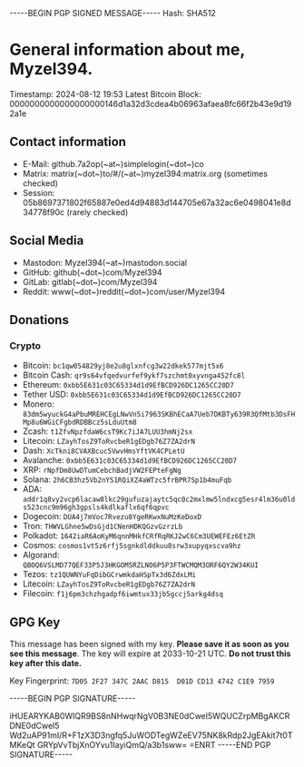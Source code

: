 -----BEGIN PGP SIGNED MESSAGE-----
Hash: SHA512


# General information about me, Myzel394.

Timestamp: 2024-08-12 19:53
Latest Bitcoin Block: 0000000000000000000146d1a32d3cdea4b06963afaea8fc66f2b43e9d192a1e


## Contact information

* E-Mail: github.7a2op(~at~)simplelogin(~dot~)co
* Matrix: matrix(~dot~)to/#/(~at~)myzel394:matrix.org (sometimes checked)
* Session: 05b8697371802f65887e0ed4d94883d144705e67a32ac6e0498041e8d34778f90c (rarely checked)

## Social Media

* Mastodon: Myzel394(~at~)mastodon.social
* GitHub: github(~dot~)com/Myzel394
* GitLab: gitlab(~dot~)com/Myzel394
* Reddit: www(~dot~)reddit(~dot~)com/user/Myzel394

## Donations

### Crypto

* Bitcoin: `bc1qw054829yj8e2u8glxnfcg3w22dkek577mjt5x6`
* Bitcoin Cash: `qr9s64vfqedvurfef9ykf7szchmt0xyvnga452fc8l`
* Ethereum: `0xbb5E631c03C65334d1d9EfBCD926DC1265CC20D7`
* Tether USD: `0xbb5E631c03C65334d1d9EfBCD926DC1265CC20D7`
* Monero: `83dm5wyuckG4aPbuMREHCEgLNwVn5i7963SKBhECaA7Ueb7DKBTy639R3QfMtb3DsFHMp8u6WGiCFgbdRDBBcz5sLduUtm8`
* Zcash: `t1ZfvNpzfdaW6csT9Kc7iJA7LUU3hmNj2sx`
* Litecoin: `LZayhTosZ9ToRvcbeR1gEDgb76Z7ZA2drN`
* Dash: `XcTkni8CVAXBcuc5VwvHmsYftVK4CPLetU`
* Avalanche: `0xbb5E631c03C65334d1d9EfBCD926DC1265CC20D7`
* XRP: `rNpfDm8UwDTumCebchBadjVW2FEPteFgNg`
* Solana: `2h6CB3hz5Vb2nYS1RQiXZ4aWTzc5frBPR7Sp1b4muFqb`
* ADA: `addr1q8vy2vcp6lacaw8lkc29gufuzajaytc5qc0c2mxlmw5lndxcg5esr4lm36u0lds523cnc9m96gh3gpsls4kdlkaflx6qf6qpvc`
* Dogecoin: `DUA4j7mVoc7Rvezu8YgeRKwxNuMzKeDoxD`
* Tron: `THWVLGhne5wDsGjd1CNenHDKQGzvGzrzLb`
* Polkadot: `1642iaR6AoKyM6qnnMHkfCRfRqRKJ2wC6Cm3UEWEFEz6EtZR`
* Cosmos: `cosmos1vt5z6rfj5sgnkdlddkuu8srw3xupyqxscva9hz`
* Algorand: `QBOQ6VSLMD77QEF33P5J3HKGOM5RZLNO6P5P3FTWCMQM3ORF6QY2W34KUI`
* Tezos: `tz1QUWNYuFqDibGCrwmkdaHSpTx3d6ZdxLMi`
* Litecoin: `LZayhTosZ9ToRvcbeR1gEDgb76Z7ZA2drN`
* Filecoin: `f1j6pm3chzhgadpf6iwmtux33jb5gccj5arkg4dsq`

## GPG Key

This message has been signed with my key. **Please save it as soon as you see this message**.
The key will expire at 2033-10-21 UTC. **Do not trust this key after this date.**

Key Fingerprint: `7D05 2F27 347C 2AAC D815  D01D CD13 4742 C1E9 7959`

-----BEGIN PGP SIGNATURE-----

iHUEARYKAB0WIQR9BS8nNHwqrNgV0B3NE0dCwel5WQUCZrpMBgAKCRDNE0dCwel5
Wd2uAP91mI/R+F1zX3D3ngfq5JuWODTegWZeEV75NK8kRdp2JgEAkit7t0TMKeQt
GRYpVvTbjXnOYvu1IayiQmQ/a3b1sww=
=ENRT
-----END PGP SIGNATURE-----
